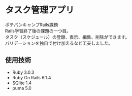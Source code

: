 # タスク管理アプリ
ポテパンキャンプRails課題  
Rails学習終了後の課題の一つ目。  
タスク（スケジュール）の登録、表示、編集、削除ができます。    
バリデーションを独自で付け加えるなど工夫しました。  

## 使用技術
- Ruby 3.0.3  
- Ruby On Rails 6.1.4
- SQlite 1.4  
- puma 5.0  
